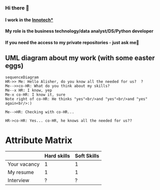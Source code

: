 ### Hi there 👋

#### I work in the [**Innotech***]([https://samolet.ru/](https://inno.tech/ru/))
#### My role is the business technology/data analyst/DS/Python developer
#### If you need the access to my private repositories - just ask me:eyes:

## UML diagram about my work (with some easter eggs)

```mermaid
sequenceDiagram
HR->> Me: Hello Alisher, do you know all the needed for us?  ?
Me-->>co-HR: What do you think about my skills?
Me--x HR: I know, yep
Me-x co-HR: I know it, sure
Note right of co-HR: He thinks "yes"<br/>and "yes"<br/>and "yes" again<br/>:)

Me-->HR: Checking with co-HR...

HR->co-HR: Yes... co-HR, he knows all the needed for us??
```

# Attribute Matrix


|                |Hard skills                    |Soft Skills                  |
|----------------|-------------------------------|-----------------------------|
|Your vacancy    |1                              |1                            |
|My resume       |1                              |1                            |
|Interview       |?                              |?                            |
